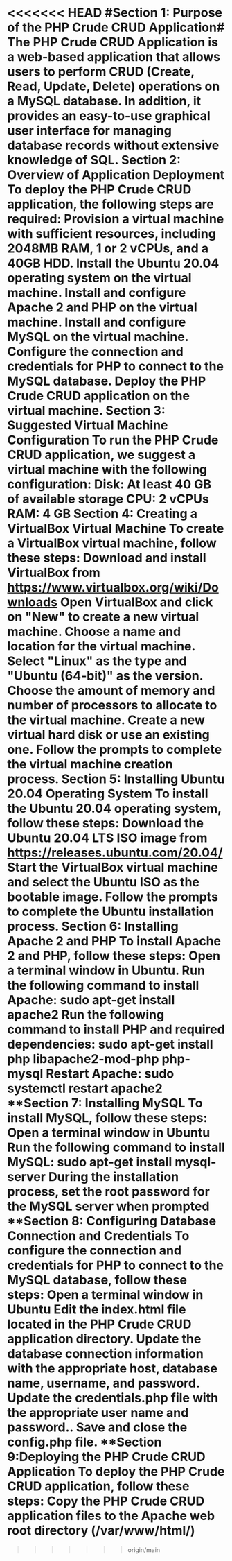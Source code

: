 <<<<<<< HEAD
#Section 1: Purpose of the PHP Crude CRUD Application#
The PHP Crude CRUD Application is a web-based application that allows users to perform CRUD (Create, Read, Update, Delete) operations on a MySQL database. In addition, it provides an easy-to-use graphical user interface for managing database records without extensive knowledge of SQL.
**Section 2: Overview of Application Deployment**
To deploy the PHP Crude CRUD application, the following steps are required:
Provision a virtual machine with sufficient resources, including 2048MB RAM, 1 or 2 vCPUs, and a 40GB HDD.
Install the Ubuntu 20.04 operating system on the virtual machine.
Install and configure Apache 2 and PHP on the virtual machine.
Install and configure MySQL on the virtual machine.
Configure the connection and credentials for PHP to connect to the MySQL database.
Deploy the PHP Crude CRUD application on the virtual machine.
**Section 3: Suggested Virtual Machine Configuration**
To run the PHP Crude CRUD application, we suggest a virtual machine with the following configuration:
Disk: At least 40 GB of available storage
CPU: 2 vCPUs
RAM: 4 GB
**Section 4: Creating a VirtualBox Virtual Machine**
To create a VirtualBox virtual machine, follow these steps:
Download and install VirtualBox from https://www.virtualbox.org/wiki/Downloads
Open VirtualBox and click on "New" to create a new virtual machine.
Choose a name and location for the virtual machine.
Select "Linux" as the type and "Ubuntu (64-bit)" as the version.
Choose the amount of memory and number of processors to allocate to the virtual machine.
Create a new virtual hard disk or use an existing one.
Follow the prompts to complete the virtual machine creation process.
**Section 5: Installing Ubuntu 20.04 Operating System**
To install the Ubuntu 20.04 operating system, follow these steps:
Download the Ubuntu 20.04 LTS ISO image from https://releases.ubuntu.com/20.04/
Start the VirtualBox virtual machine and select the Ubuntu ISO as the bootable image.
Follow the prompts to complete the Ubuntu installation process.
Section 6: Installing Apache 2 and PHP
To install Apache 2 and PHP, follow these steps:
Open a terminal window in Ubuntu.
Run the following command to install Apache: sudo apt-get install apache2
Run the following command to install PHP and required dependencies: sudo apt-get install php libapache2-mod-php php-mysql
Restart Apache: sudo systemctl restart apache2
**Section 7: Installing MySQL
To install MySQL, follow these steps:
Open a terminal window in Ubuntu
Run the following command to install MySQL: sudo apt-get install mysql-server
During the installation process, set the root password for the MySQL server when prompted
**Section 8: Configuring Database Connection and Credentials
To configure the connection and credentials for PHP to connect to the MySQL database, follow these steps:
Open a terminal window in Ubuntu
Edit the index.html file located in the PHP Crude CRUD application directory.
Update the database connection information with the appropriate host, database name, username, and password.
Update the credentials.php file with the appropriate user name and password..
Save and close the config.php file.
**Section 9:Deploying the PHP Crude CRUD Application
To deploy the PHP Crude CRUD application, follow these steps:
Copy the PHP Crude CRUD application files to the Apache web root directory (/var/www/html/)
=======
>>>>>>> origin/main


